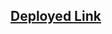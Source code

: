 ## [Deployed Link](https://66bb8dec09c3816d54a6ab25--admirable-stroopwafel-71430c.netlify.app/register)
